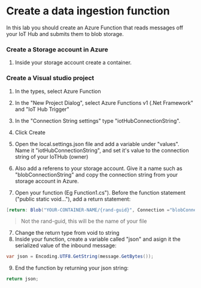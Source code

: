 
# Create a data ingestion function
In this lab you should create an Azure Function that reads messages off your IoT Hub and submits them to blob storage.

### Create a Storage account in Azure
1. Inside your storage account create a container.
### Create a Visual studio project
1. In the types, select Azure Function
2. In the "New Project Dialog", select Azure Functions v1 (.Net Framework" and "IoT Hub Trigger"
3. In the "Connection String settings" type "iotHubConnectionString". 
4. Click Create

5. Open the local.settings.json file and add a variable under "values". Name it "iotHubConnectionString", and set it's value to the connection string of your IoTHub (owner)
6. Also add a referens to your storage account. Give it a name such as "blobConnectionString" and copy the connection string from your storage account in Azure.
6. Open your function (Eg Function1.cs"). Before the function statement ("public static void..."), add a return statement:
```csharp
[return: Blob("YOUR-CONTAINER-NAME/{rand-guid}", Connection ="blobConnectionString")]
```
> Not the rand-guid, this will be the name of your file

7. Change the return type from void to string
8. Inside your function, create a variable called "json" and asign it the serialized value of the inbound message: 
```csharp
var json = Encoding.UTF8.GetString(message.GetBytes());
```
9. End the function by returning your json string:
```csharp
return json;
```